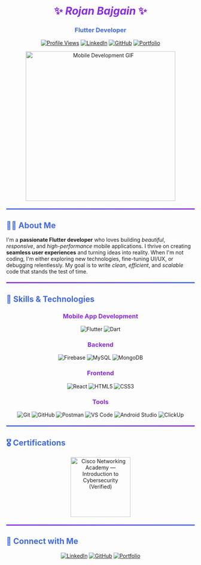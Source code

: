 <div align="center">
  
# <span style="color:#8A2BE2">✨ *Rojan Bajgain* ✨</span>

### <span style="color:#4169E1">**Flutter Developer**</span> 

[![Profile Views](https://komarev.com/ghpvc/?username=RojanBajgain&label=Profile%20views&color=6e5494&style=flat-square)](https://github.com/RojanBajgain)
[![LinkedIn](https://img.shields.io/badge/LinkedIn-Connect-blue?style=flat-square&logo=linkedin)](https://www.linkedin.com/in/rojan-bajgain-201b1b26b/)
[![GitHub](https://img.shields.io/badge/GitHub-Profile-181717?style=flat-square&logo=github&logoColor=white)](https://github.com/RojanBajgain)
[![Portfolio](https://img.shields.io/badge/Portfolio-Website-FF7139?style=flat-square&logo=firefox-browser&logoColor=white)](https://www.rojanbajgain.com.np)

<img align="center" width="400" src="https://media.giphy.com/media/RbDKaczqWovIugyJmW/giphy.gif" alt="Mobile Development GIF" />

</div>

<div style="background: linear-gradient(to right, #4169E1, #8A2BE2); height: 3px; margin: 20px 0;"></div>

## <span style="color:#4169E1">👨‍💻 **About Me**</span>

I'm a **passionate Flutter developer** who loves building *beautiful*, *responsive*, and *high-performance* mobile applications. I thrive on creating **seamless user experiences** and turning ideas into reality. When I'm not coding, I'm either exploring new technologies, fine-tuning UI/UX, or debugging relentlessly. My goal is to write *clean*, *efficient*, and *scalable* code that stands the test of time.

<div style="background: linear-gradient(to right, #8A2BE2, #4169E1); height: 3px; margin: 20px 0;"></div>

## <span style="color:#4169E1">🚀 **Skills & Technologies**</span>

<div align="center">

### <span style="color:#8A2BE2">**Mobile App Development**</span>
![Flutter](https://img.shields.io/badge/Flutter-02569B?style=for-the-badge&logo=flutter&logoColor=white)
![Dart](https://img.shields.io/badge/Dart-0175C2?style=for-the-badge&logo=dart&logoColor=white)

### <span style="color:#8A2BE2">**Backend**</span>
![Firebase](https://img.shields.io/badge/Firebase-FFCA28?style=for-the-badge&logo=firebase&logoColor=black)
![MySQL](https://img.shields.io/badge/MySQL-4479A1?style=for-the-badge&logo=mysql&logoColor=white)
![MongoDB](https://img.shields.io/badge/MongoDB-47A248?style=for-the-badge&logo=mongodb&logoColor=white)

### <span style="color:#8A2BE2">**Frontend**</span>
![React](https://img.shields.io/badge/React-61DAFB?style=for-the-badge&logo=react&logoColor=black)
![HTML5](https://img.shields.io/badge/HTML5-E34F26?style=for-the-badge&logo=html5&logoColor=white)
![CSS3](https://img.shields.io/badge/CSS3-1572B6?style=for-the-badge&logo=css3&logoColor=white)

### <span style="color:#8A2BE2">**Tools**</span>
![Git](https://img.shields.io/badge/Git-F05032?style=for-the-badge&logo=git&logoColor=white)
![GitHub](https://img.shields.io/badge/GitHub-181717?style=for-the-badge&logo=github&logoColor=white)
![Postman](https://img.shields.io/badge/Postman-FF6C37?style=for-the-badge&logo=postman&logoColor=white)
![VS Code](https://img.shields.io/badge/VS_Code-007ACC?style=for-the-badge&logo=visual-studio-code&logoColor=white)
![Android Studio](https://img.shields.io/badge/Android%20Studio-3DDC84?style=for-the-badge&logo=android-studio&logoColor=white)
![ClickUp](https://img.shields.io/badge/ClickUp-7B68EE?style=for-the-badge&logo=clickup&logoColor=white)

</div>

<div style="background: linear-gradient(to right, #4169E1, #8A2BE2); height: 3px; margin: 20px 0;"></div>

## <span style="color:#4169E1">🎖 **Certifications**</span>

<p align="center">
  <a href="https://www.credly.com/badges/9a3ee4a8-dbf3-4843-8f40-6b9bb0ba29a5/public_url">
    <!-- Replace the src below with the image address you copy from your Credly badge page if needed -->
    <img src="https://www.netacad.com/p/ff9e491c-49be-4734-803e-a79e6e83dab1/badges/badge-images/introduction_to_cybersecurity_16.png" width="160" alt="Cisco Networking Academy — Introduction to Cybersecurity (Verified)">
  </a>
</p>

<div style="background: linear-gradient(to right, #8A2BE2, #4169E1); height: 3px; margin: 20px 0;"></div>

## <span style="color:#4169E1">🔗 **Connect with Me**</span>

<div align="center">
  
[![LinkedIn](https://img.shields.io/badge/LinkedIn-%230077B5.svg?style=for-the-badge&logo=linkedin&logoColor=white)](https://www.linkedin.com/in/rojan-bajgain-201b1b26b/)
[![GitHub](https://img.shields.io/badge/GitHub-%23121011.svg?style=for-the-badge&logo=github&logoColor=white)](https://github.com/RojanBajgain)
[![Portfolio](https://img.shields.io/badge/Portfolio-%23FF7139.svg?style=for-the-badge&logo=firefox-browser&logoColor=white)](https://www.rojanbajgain.com.np)

</div>
